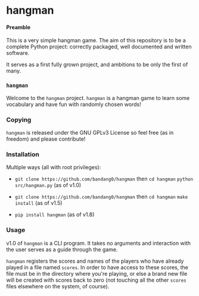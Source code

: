 # hangman

#### Preamble

This is a very simple hangman game. The aim of this repository is to be
a complete Python project: correctly packaged, well documented and written
software.

It serves as a first fully grown project, and ambitions to be only the first of many.


###  `hangman`

Welcome to the `hangman` project. `hangman` is a hangman game to learn some vocabulary and have fun with randomly chosen words!

### Copying

`hangman` is released under the GNU GPLv3 License so feel free (as in freedom) and please contribute!

### Installation
Multiple ways (all with root privileges):

* `git clone https://github.com/bandang0/hangman` then
`cd hangman`
`python src/hangman.py` (as of v1.0)

* `git clone https://github.com/bandang0/hangman` then
`cd hangman`
`make install` (as of v1.5)

* `pip install hangman` (as of v1.8)


### Usage

v1.0 of `hangman` is a CLI program. It takes no arguments and interaction with the user serves as a guide through the game.

`hangman` registers the scores and names of the players who have already played in a file named `scores`. In order to have access to these scores, the file must be in the directory where you're playing, or else a brand new file will be created with scores back to zero (not touching all the other `scores` files elsewhere on the system, of course).
